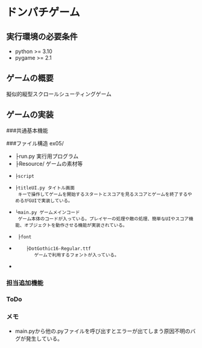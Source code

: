 # ドンパチゲーム
## 実行環境の必要条件
* python >= 3.10
* pygame >= 2.1

## ゲームの概要
擬似的縦型スクロールシューティングゲーム

## ゲームの実装
###共通基本機能

###ファイル構造
ex05/
*  ├run.py 実行用プログラム
*  ├Resource/ ゲームの素材等
*     ├script 
*     ├titleUI.py タイトル画面
       キーで操作してゲームを開始するスタートとスコアを見るスコアとゲームを終了するやめるがGUIで実装している。
*     └main.py ゲームメインコード
       ゲーム本体のコードが入っている。プレイヤーの処理や敵の処理、簡単なUIやスコア機能、オブジェクトを動作させる機能が実装されている。
*      ├font
*         ├DotGothic16-Regular.ttf
             ゲームで利用するフォントが入っている。
*             
      
### 担当追加機能


### ToDo

### メモ
* main.pyから他の.pyファイルを呼び出すとエラーが出てしまう原因不明のバグが発生している。
